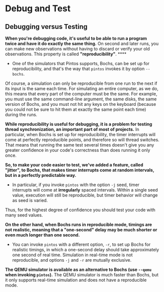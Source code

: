 # Debug and Test

## Debugging versus Testing

**When you're debugging code, it's useful to be able to run a program twice and have it do exactly the same thing.** On second and later runs, you can make new observations without having to discard or verify your old observations. This property is called **"reproducibility"**. ****&#x20;

* One of the simulators that Pintos supports, Bochs, can be set up for reproducibility, and that's the way that `pintos` invokes it by option `--bochs`.

Of course, a simulation can only be reproducible from one run to the next if its input is the same each time. For simulating an entire computer, as we do, this means that every part of the computer must be the same. For example, you must use the same command-line argument, the same disks, the same version of Bochs, and you must not hit any keys on the keyboard (because you could not be sure to hit them at exactly the same point each time) during the runs.

**While reproducibility is useful for debugging, it is a problem for testing thread synchronization, an important part of most of projects.** In particular, when Bochs is set up for reproducibility, the timer interrupts will come at perfectly reproducible points, and therefore so will thread switches. That means that running the same test several times doesn't give you any greater confidence in your code's correctness than does running it only once.

**So, to make your code easier to test, we've added a feature, called "jitter",  to Bochs, that makes timer interrupts come at random intervals, but in a perfectly predictable way.**&#x20;

* In particular, if you invoke `pintos` with the option `-j` seed, timer interrupts will come at **irregularly** spaced intervals. Within a single seed value, execution will still be reproducible, but timer behavior will change as seed is varied.&#x20;

Thus, for the highest degree of confidence you should test your code with many seed values.

**On the other hand, when Bochs runs in reproducible mode, timings are not realistic, meaning that a "one-second" delay may be much shorter or even much longer than one second.**&#x20;

* You can invoke `pintos` with a different option, `-r`, to set up Bochs for realistic timings, in which a one-second delay should take approximately one second of real time. Simulation in real-time mode is not reproducible, and options `-j` and `-r` are mutually exclusive.

**The QEMU simulator is available as an alternative to Bochs (use `--qemu` when invoking `pintos`).** The QEMU simulator is much faster than Bochs, but it only supports real-time simulation and does not have a reproducible mode.
